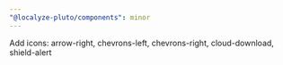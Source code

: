 ```yaml
---
"@localyze-pluto/components": minor
---
```


Add icons: arrow-right, chevrons-left, chevrons-right, cloud-download, shield-alert
